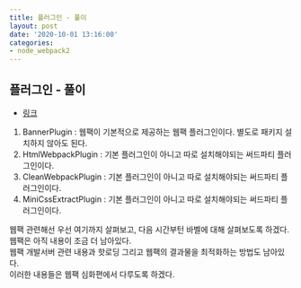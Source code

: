 ```yaml
---
title: 플러그인 - 풀이
layout: post
date: '2020-10-01 13:16:00'
categories:
- node_webpack2
---
```


## 플러그인 - 풀이

* [링크](https://github.com/hyungju-lee/webpack/3-plugin/)

1. BannerPlugin : 웹팩이 기본적으로 제공하는 웹팩 플러그인이다. 별도로 패키지 설치하지 않아도 된다.
2. HtmlWebpackPlugin : 기본 플러그인이 아니고 따로 설치해야되는 써드파티 플러그인이다.
3. CleanWebpackPlugin : 기본 플러그인이 아니고 따로 설치해야되는 써드파티 플러그인이다.
4. MiniCssExtractPlugin : 기본 플러그인이 아니고 따로 설치해야되는 써드파티 플러그인이다.

웹팩 관련해선 우선 여기까지 살펴보고, 다음 시간부턴 바벨에 대해 살펴보도록 하겠다.  
웹팩은 아직 내용이 조금 더 남아있다.  
웹팩 개발서버 관련 내용과 핫로딩 그리고 웹팩의 결과물을 최적화하는 방법도 남아있다.  
이러한 내용들은 웹팩 심화편에서 다루도록 하겠다.